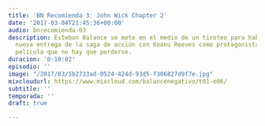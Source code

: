 ```yaml
---
title: 'BN Recomienda 3: John Wick Chapter 2'
date: '2017-03-04T21:45:36+00:00'
audio: bnrecomienda-03
description: Esteban Balance se mete en el medio de un tiroteo para hablarnos de esta
  nueva entrega de la saga de acción con Keanu Reeves como protagonista. Una gran
  película que no hay que perderse.
duracion: '0:10:02'
episodio: ''
image: "/2017/03/5b2733ad-0524-424d-93d5-f306827d9f7e.jpg"
mixcloudurl: https://www.mixcloud.com/balancenegativo/t01-e06/
subtitle: ''
temporada: ''
draft: true

---
```

